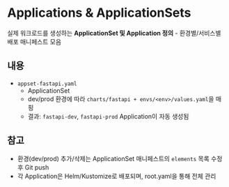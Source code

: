 # Applications & ApplicationSets

실제 워크로드를 생성하는 **ApplicationSet 및 Application 정의** - 환경별/서비스별 배포 매니페스트 모음

## 내용
- `appset-fastapi.yaml`
  - ApplicationSet
  - dev/prod 환경에 따라 `charts/fastapi + envs/<env>/values.yaml`을 매핑
  - 결과: `fastapi-dev`, `fastapi-prod` Application이 자동 생성됨

## 참고
- 환경(dev/prod) 추가/삭제는 ApplicationSet 매니페스트의 `elements` 목록 수정 후 Git push
- 각 Application은 Helm/Kustomize로 배포되며, root.yaml을 통해 전체 관리
